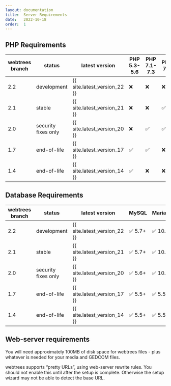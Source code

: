 ```yaml
---
layout: documentation
title:  Server Requirements
date:   2022-10-18
order:  1
---
```


## PHP Requirements

| webtrees branch | status              | latest version               | PHP 5.3-5.6 | PHP 7.1-7.3 | PHP 7.4 | PHP 8.0-8.2 |
|-----------------|---------------------|------------------------------|-------------|-------------|---------|-------------|
| 2.2             | development         | {{ site.latest_version_22 }} | ❌           | ❌           | ❌       | ✅            |
| 2.1             | stable              | {{ site.latest_version_21 }} | ❌           | ❌           | ✅       | ✅            |
| 2.0             | security fixes only | {{ site.latest_version_20 }} | ❌           | ✅           | ✅       | ❌            |
| 1.7             | end-of-life         | {{ site.latest_version_17 }} | ✅           | ✅           | ❌       | ❌            |
| 1.4             | end-of-life         | {{ site.latest_version_14 }} | ✅           | ❌           | ❌       | ❌            |

## Database Requirements

| webtrees branch | status              | latest version               | MySQL  | MariaDB | SQLite   | SQL Server | PostgreSQL |
|-----------------|---------------------|------------------------------|--------|---------|----------|------------|-----------|
| 2.2             | development         | {{ site.latest_version_22 }} | ✅ 5.7+ | ✅ 10.3+ | ✅ 3.8.8+ | ✅ 2017+    | ✅ 10.0+   |
| 2.1             | stable              | {{ site.latest_version_21 }} | ✅ 5.7+ | ✅ 10.2+ | ✅ 3.8.8+ | ✅ 2017+    | ✅ 9.6+    |
| 2.0             | security fixes only | {{ site.latest_version_20 }} | ✅ 5.6+ | ✅ 10.1+ | ❌        | ❌          | ❌         |
| 1.7             | end-of-life         | {{ site.latest_version_17 }} | ✅ 5.5+ | ✅ 5.5+  | ❌        | ❌          | ❌         |
| 1.4             | end-of-life         | {{ site.latest_version_14 }} | ✅ 5.5+ | ✅ 5.5+  | ❌        | ❌          | ❌         |

## Web-server requirements

You will need approximately 100MB of disk space for webtrees files - plus whatever
is needed for your media and GEDCOM files.

webtrees supports “pretty URLs”, using web-server rewrite rules.
You should not enable this until after the setup is complete.
Otherwise the setup wizard may not be able to detect the base URL.
